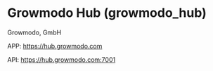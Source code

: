 # Growmodo Hub (growmodo_hub)

Growmodo, GmbH

APP:
https://hub.growmodo.com

API:
https://hub.growmodo.com:7001
